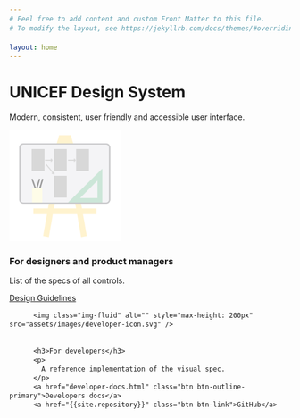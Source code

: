 ```yaml
---
# Feel free to add content and custom Front Matter to this file.
# To modify the layout, see https://jekyllrb.com/docs/themes/#overriding-theme-defaults

layout: home
---
```


<div class="jumbotron">
  <h1 class="display-4">UNICEF Design System</h1>
  <p class="lead">Modern, consistent, user friendly and accessible user interface.</p>
</div>

<div class="container-fluid">
  <div class="row">
    <div class="col-sm-6 text-center">
      <img class="img-fluid" alt="" style="max-height: 200px" src="assets/images/designer-icon.svg" />
      <h3>For designers and product managers</h3>
      <p>List of the specs of all controls.</p>
      <a href="design-guidelines.html" class="btn btn-outline-primary">Design Guidelines</a>
    </div>
    <div class="col-sm-6 text-center" >

          <img class="img-fluid" alt="" style="max-height: 200px" src="assets/images/developer-icon.svg" />


          <h3>For developers</h3>
          <p>
            A reference implementation of the visual spec.
          </p>
          <a href="developer-docs.html" class="btn btn-outline-primary">Developers docs</a>
          <a href="{{site.repository}}" class="btn btn-link">GitHub</a>
  </div>
</div><!-- jumbotron -->
